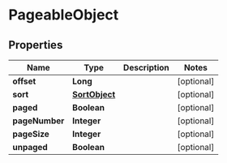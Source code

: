 

# PageableObject


## Properties

| Name | Type | Description | Notes |
|------------ | ------------- | ------------- | -------------|
|**offset** | **Long** |  |  [optional] |
|**sort** | [**SortObject**](SortObject.md) |  |  [optional] |
|**paged** | **Boolean** |  |  [optional] |
|**pageNumber** | **Integer** |  |  [optional] |
|**pageSize** | **Integer** |  |  [optional] |
|**unpaged** | **Boolean** |  |  [optional] |



